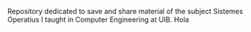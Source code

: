 Repository dedicated to save and share material of the subject Sistemes Operatius I taught in Computer Engineering at UIB.
Hola